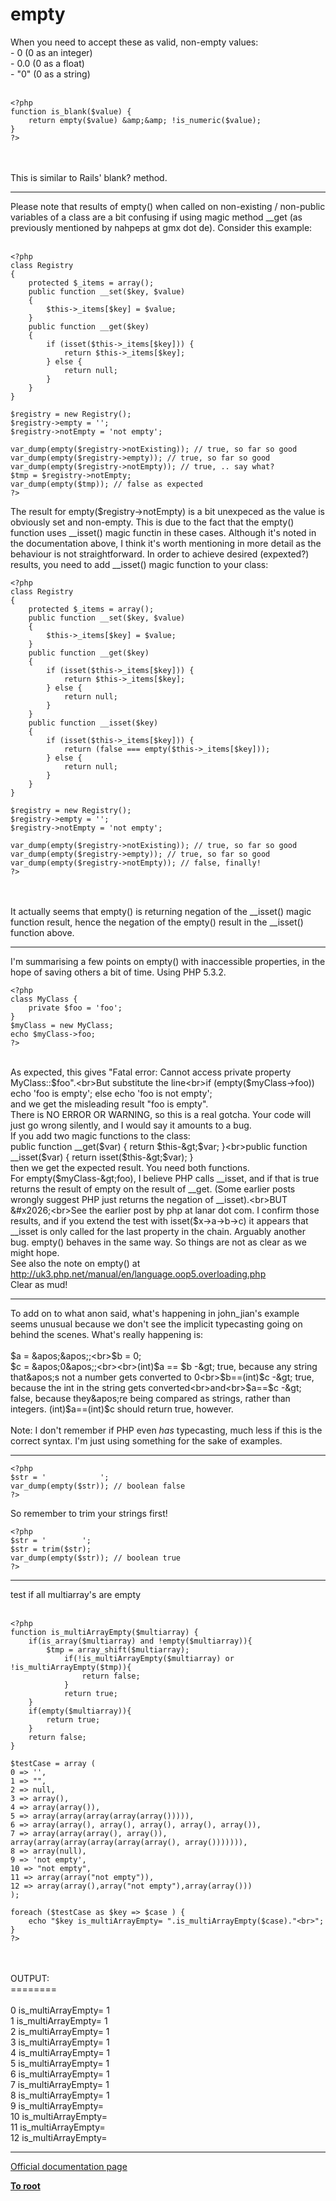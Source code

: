 # empty



When you need to accept these as valid, non-empty values:<br>- 0 (0 as an integer)<br>- 0.0 (0 as a float)<br>- "0" (0 as a string)<br><br>

```
<?php
function is_blank($value) {
    return empty($value) &amp;&amp; !is_numeric($value);
}
?>
```
<br><br>This is similar to Rails&apos; blank? method.  

---

Please note that results of empty() when called on non-existing / non-public variables of a class are a bit confusing if using magic method __get (as previously mentioned by nahpeps at gmx dot de). Consider this example:<br><br>

```
<?php
class Registry
{
    protected $_items = array();
    public function __set($key, $value)
    {
        $this->_items[$key] = $value;
    }
    public function __get($key)
    {
        if (isset($this->_items[$key])) {
            return $this->_items[$key];
        } else {
            return null;
        }
    }
}

$registry = new Registry();
$registry->empty = '';
$registry->notEmpty = 'not empty';

var_dump(empty($registry->notExisting)); // true, so far so good
var_dump(empty($registry->empty)); // true, so far so good
var_dump(empty($registry->notEmpty)); // true, .. say what?
$tmp = $registry->notEmpty;
var_dump(empty($tmp)); // false as expected
?>
```


The result for empty($registry->notEmpty) is a bit unexpeced as the value is obviously set and non-empty. This is due to the fact that the empty() function uses __isset() magic functin in these cases. Although it's noted in the documentation above, I think it's worth mentioning in more detail as the behaviour is not straightforward. In order to achieve desired (expexted?) results, you need to add  __isset() magic function to your class:



```
<?php
class Registry
{
    protected $_items = array();
    public function __set($key, $value)
    {
        $this->_items[$key] = $value;
    }
    public function __get($key)
    {
        if (isset($this->_items[$key])) {
            return $this->_items[$key];
        } else {
            return null;
        }
    }
    public function __isset($key)
    {
        if (isset($this->_items[$key])) {
            return (false === empty($this->_items[$key]));
        } else {
            return null;
        }
    }
}

$registry = new Registry();
$registry->empty = '';
$registry->notEmpty = 'not empty';

var_dump(empty($registry->notExisting)); // true, so far so good
var_dump(empty($registry->empty)); // true, so far so good
var_dump(empty($registry->notEmpty)); // false, finally!
?>
```
<br><br>It actually seems that empty() is returning negation of the __isset() magic function result, hence the negation of the empty() result in the __isset() function above.  

---

I&apos;m summarising a few points on empty() with inaccessible properties, in the hope of saving others a bit of time. Using PHP 5.3.2.<br>

```
<?php
class MyClass {
    private $foo = 'foo';
}
$myClass = new MyClass;
echo $myClass->foo;
?>
```
<br>As expected, this gives "Fatal error: Cannot access private property MyClass::$foo".<br>But substitute the line<br>if (empty($myClass-&gt;foo)) echo &apos;foo is empty&apos;; else echo &apos;foo is not empty&apos;;<br>and we get the misleading result "foo is empty". <br>There is NO ERROR OR WARNING, so this is a real gotcha. Your code will just go wrong silently, and I would say it amounts to a bug.<br>If you add two magic functions to the class:<br>public function __get($var) { return $this-&gt;$var; }<br>public function __isset($var) { return isset($this-&gt;$var); }<br>then we get the expected result. You need both functions.<br>For empty($myClass-&gt;foo), I believe PHP calls __isset, and if that is true returns the result of empty on the result of __get. (Some earlier posts wrongly suggest PHP just returns the negation of __isset).<br>BUT &#x2026;<br>See the earlier post by php at lanar dot com. I confirm those results, and if you extend the test with isset($x-&gt;a-&gt;b-&gt;c) it appears that __isset is only called for the last property in the chain. Arguably another bug. empty() behaves in the same way. So things are not as clear as we might hope.<br>See also the note on empty() at<br>http://uk3.php.net/manual/en/language.oop5.overloading.php<br>Clear as mud!  

---

To add on to what anon said, what&apos;s happening in john_jian&apos;s example seems unusual because we don&apos;t see the implicit typecasting going on behind the scenes.  What&apos;s really happening is:<br><br>$a = &apos;&apos;;<br>$b = 0;<br>$c = &apos;0&apos;;<br><br>(int)$a == $b -&gt; true, because any string that&apos;s not a number gets converted to 0<br>$b==(int)$c -&gt; true, because the int in the string gets converted<br>and<br>$a==$c -&gt; false, because they&apos;re being compared as strings, rather than integers.  (int)$a==(int)$c should return true, however.<br><br>Note: I don&apos;t remember if PHP even *has* typecasting, much less if this is the correct syntax.  I&apos;m just using something for the sake of examples.  

---



```
<?php
$str = '            ';
var_dump(empty($str)); // boolean false
?>
```


So remember to trim your strings first!



```
<?php
$str = '        ';
$str = trim($str);
var_dump(empty($str)); // boolean true
?>
```
  

---

test if all multiarray&apos;s are empty<br><br>

```
<?php
function is_multiArrayEmpty($multiarray) {
    if(is_array($multiarray) and !empty($multiarray)){
        $tmp = array_shift($multiarray);
            if(!is_multiArrayEmpty($multiarray) or !is_multiArrayEmpty($tmp)){
                return false;
            }
            return true;
    }
    if(empty($multiarray)){
        return true;
    }
    return false;
}

$testCase = array (     
0 => '',
1 => "",
2 => null,
3 => array(),
4 => array(array()),
5 => array(array(array(array(array())))),
6 => array(array(), array(), array(), array(), array()),
7 => array(array(array(), array()), array(array(array(array(array(array(), array())))))),
8 => array(null),
9 => 'not empty',
10 => "not empty",
11 => array(array("not empty")),
12 => array(array(),array("not empty"),array(array()))
);

foreach ($testCase as $key => $case ) {
    echo "$key is_multiArrayEmpty= ".is_multiArrayEmpty($case)."<br>";
}
?>
```
<br><br>OUTPUT:<br>========<br><br>0 is_multiArrayEmpty= 1<br>1 is_multiArrayEmpty= 1<br>2 is_multiArrayEmpty= 1<br>3 is_multiArrayEmpty= 1<br>4 is_multiArrayEmpty= 1<br>5 is_multiArrayEmpty= 1<br>6 is_multiArrayEmpty= 1<br>7 is_multiArrayEmpty= 1<br>8 is_multiArrayEmpty= 1<br>9 is_multiArrayEmpty= <br>10 is_multiArrayEmpty= <br>11 is_multiArrayEmpty= <br>12 is_multiArrayEmpty=  

---

[Official documentation page](https://www.php.net/manual/en/function.empty.php)

**[To root](/README.md)**
